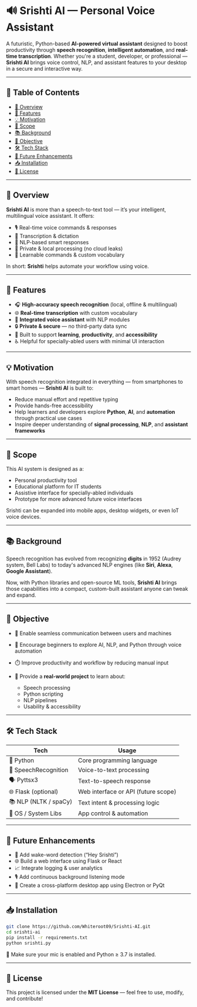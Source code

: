 

# 🔊 Srishti AI — Personal Voice Assistant

A futuristic, Python-based **AI-powered virtual assistant** designed to boost productivity through **speech recognition**, **intelligent automation**, and **real-time transcription**. Whether you're a student, developer, or professional — **Srishti AI** brings voice control, NLP, and assistant features to your desktop in a secure and interactive way.

---

## 📜 Table of Contents

* [🚀 Overview](#-overview)
* [🎯 Features](#-features)
* [💡 Motivation](#-motivation)
* [📌 Scope](#-scope)
* [📚 Background](#-background)
* [🎯 Objective](#-objective)
* [🛠 Tech Stack](#-tech-stack)
* [🧠 Future Enhancements](#-future-enhancements)
* [📥 Installation](#-installation)
* [📄 License](#-license)

---

## 🚀 Overview

**Srishti AI** is more than a speech-to-text tool — it’s your intelligent, multilingual voice assistant.
It offers:

* 🎙️ Real-time voice commands & responses
* 📝 Transcription & dictation
* 🔁 NLP-based smart responses
* 🔐 Private & local processing (no cloud leaks)
* 🧠 Learnable commands & custom vocabulary

In short: **Srishti** helps automate your workflow using voice.

---

## 🎯 Features

* 🎧 **High-accuracy speech recognition** (local, offline & multilingual)
* 🌐 **Real-time transcription** with custom vocabulary
* 🤖 **Integrated voice assistant** with NLP modules
* 🔒 **Private & secure** — no third-party data sync
* 🧠 Built to support **learning**, **productivity**, and **accessibility**
* ♿ Helpful for specially-abled users with minimal UI interaction

---

## 💡 Motivation

With speech recognition integrated in everything — from smartphones to smart homes — **Srishti AI** is built to:

* Reduce manual effort and repetitive typing
* Provide hands-free accessibility
* Help learners and developers explore **Python**, **AI**, and **automation** through practical use cases
* Inspire deeper understanding of **signal processing**, **NLP**, and **assistant frameworks**

---

## 📌 Scope

This AI system is designed as a:

* Personal productivity tool
* Educational platform for IT students
* Assistive interface for specially-abled individuals
* Prototype for more advanced future voice interfaces

Srishti can be expanded into mobile apps, desktop widgets, or even IoT voice devices.

---

## 📚 Background

Speech recognition has evolved from recognizing **digits** in 1952 (Audrey system, Bell Labs) to today's advanced NLP engines (like **Siri**, **Alexa**, **Google Assistant**).

Now, with Python libraries and open-source ML tools, **Srishti AI** brings those capabilities into a compact, custom-built assistant anyone can tweak and expand.

---

## 🎯 Objective

* 🚀 Enable seamless communication between users and machines
* 🧠 Encourage beginners to explore AI, NLP, and Python through voice automation
* ⏱️ Improve productivity and workflow by reducing manual input
* 💬 Provide a **real-world project** to learn about:

  * Speech processing
  * Python scripting
  * NLP pipelines
  * Usability & accessibility

---

## 🛠 Tech Stack

| Tech                  | Usage                               |
| --------------------- | ----------------------------------- |
| 🐍 Python             | Core programming language           |
| 🧠 SpeechRecognition  | Voice-to-text processing            |
| 🗣️ Pyttsx3           | Text-to-speech response             |
| 🌐 Flask (optional)   | Web interface or API (future scope) |
| 📚 NLP (NLTK / spaCy) | Text intent & processing logic      |
| 🔐 OS / System Libs   | App control & automation            |

---

## 🧠 Future Enhancements

* 🧩 Add wake-word detection (“Hey Srishti”)
* 🌐 Build a web interface using Flask or React
* 📈 Integrate logging & user analytics
* 🎙️ Add continuous background listening mode
* 📱 Create a cross-platform desktop app using Electron or PyQt

---

## 📥 Installation

```bash
git clone https://github.com/Whiteroot09/Srishti-AI.git
cd srishti-ai
pip install -r requirements.txt
python srishti.py
```

📌 Make sure your mic is enabled and Python ≥ 3.7 is installed.

---

## 📄 License

This project is licensed under the **MIT License** — feel free to use, modify, and contribute!


